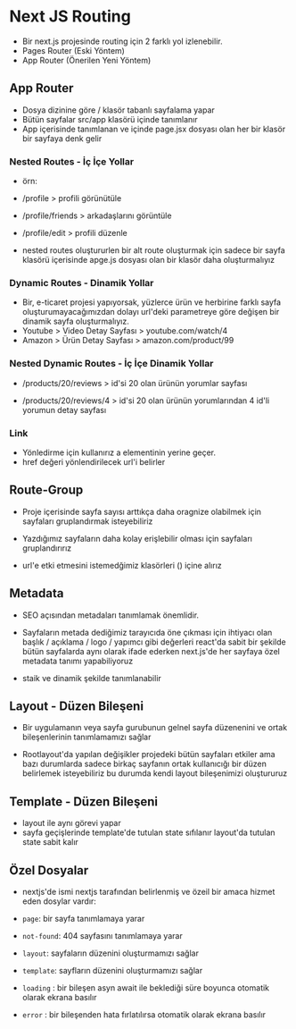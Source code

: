 # Next JS Routing

- Bir next.js projesinde routing için 2 farklı yol izlenebilir.
- Pages Router (Eski Yöntem)
- App Router (Önerilen Yeni Yöntem)

## App Router

- Dosya dizinine göre / klasör tabanlı sayfalama yapar
- Bütün sayfalar src/app klasörü içinde tanımlanır
- App içerisinde tanımlanan ve içinde page.jsx dosyası olan her bir klasör bir sayfaya denk gelir

### Nested Routes - İç İçe Yollar

- örn:
- /profile > profili görünütüle
- /profile/friends > arkadaşlarını görüntüle
- /profile/edit > profili düzenle

- nested routes oluştururlen bir alt route oluşturmak için sadece bir sayfa klasörü içerisinde apge.js dosyası olan bir klasör daha oluşturmalıyız

### Dynamic Routes - Dinamik Yollar

- Bir, e-ticaret projesi yapıyorsak, yüzlerce ürün ve herbirine farklı sayfa oluşturumayacağımızdan dolayı url'deki parametreye göre değişen bir dinamik sayfa oluşturmalıyız.
- Youtube > Video Detay Sayfası > youtube.com/watch/4
- Amazon > Ürün Detay Sayfası > amazon.com/product/99

### Nested Dynamic Routes - İç İçe Dinamik Yollar

- /products/20/reviews > id'si 20 olan ürünün yorumlar sayfası

- /products/20/reviews/4 > id'si 20 olan ürünün yorumlarından 4 id'li yorumun detay sayfası

### Link

- Yönledirme için kullanırız a elementinin yerine geçer.
- href değeri yönlendirilecek url'i belirler

## Route-Group

- Proje içerisinde sayfa sayısı arttıkça daha oragnize olabilmek için sayfaları gruplandırmak isteyebiliriz

- Yazdığımız sayfaların daha kolay erişlebilir olması için sayfaları gruplandırırız

- url'e etki etmesini istemedğimiz klasörleri () içine alırız

## Metadata

- SEO açısından metadaları tanımlamak önemlidir.

- Sayfaların metada dediğimiz tarayıcıda öne çıkması için ihtiyacı olan başlık / açıklama / logo / yapımcı gibi değerleri react'da sabit bir şekilde bütün sayfalarda aynı olarak ifade ederken next.js'de her sayfaya özel metadata tanımı yapabiliyoruz

- staik ve dinamik şekilde tanımlanabilir

## Layout - Düzen Bileşeni

- Bir uygulamanın veya sayfa gurubunun gelnel sayfa düzenenini ve ortak bileşenlerinin tanımlamamızı sağlar

- Rootlayout'da yapılan değişikler projedeki bütün sayfaları etkiler ama bazı durumlarda sadece birkaç sayfanın ortak kullanıcığı bir düzen belirlemek isteyebiliriz bu durumda kendi layout bileşenimizi oluştururuz

## Template - Düzen Bileşeni

- layout ile aynı görevi yapar
- sayfa geçişlerinde template'de tutulan state sıfılanır layout'da tutulan state sabit kalır

## Özel Dosyalar

- nextjs'de ismi nextjs tarafından belirlenmiş ve özeil bir amaca hizmet eden dosylar vardır:

- `page`: bir sayfa tanımlamaya yarar
- `not-found`: 404 sayfasını tanımlamaya yarar
- `layout`: sayfaların düzenini oluşturmamızı sağlar
- `template`: sayfların düzenini oluşturmamızı sağlar
- `loading` : bir bileşen asyn await ile beklediği süre boyunca otomatik olarak ekrana basılır
- `error` : bir bileşenden hata fırlatılırsa otomatik olarak ekrana basılır
